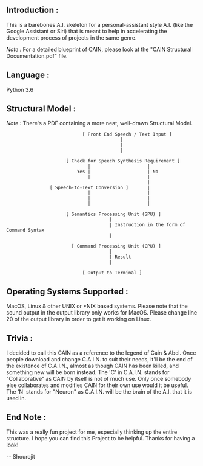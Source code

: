 Introduction :
--------------
This is a barebones A.I. skeleton for a personal-assistant style A.I. (like the Google Assistant or Siri) that is meant to
help in accelerating the development process of projects in the same genre.

*Note :* For a detailed blueprint of CAIN, please look at the "CAIN Structural Documentation.pdf" file.

Language :
----------
Python 3.6

Structural Model :
------------------
*Note :* There's a PDF containing a more neat, well-drawn Structural Model.

                                [ Front End Speech / Text Input ]
                                              |
                                              |
                                              |
                                              
                          [ Check for Speech Synthesis Requirement ]
                                  |                     |
                              Yes |                     | No
                                  |                     |
                                                        |
                    [ Speech-to-Text Conversion ]       |  
                                  |                     |
                                  |                     |
                                  |                     |
                                  
                          [ Semantics Processing Unit (SPU) ]
                                          |
                                          | Instruction in the form of Command Syntax
                                          |
                                          
                            [ Command Processing Unit (CPU) ]
                                          |
                                          | Result
                                          |
                                          
                                [ Output to Terminal ]
                                

Operating Systems Supported :
-----------------------------
MacOS, Linux & other UNIX or *NIX based systems. Please note that the sound output in the output library only works for
MacOS. Please change line 20 of the output library in order to get it working on Linux.

Trivia :
--------
I decided to call this CAIN as a reference to the legend of Cain & Abel. Once people download and change C.A.I.N. to suit
their needs, it'll be the end of the existence of C.A.I.N., almost as though CAIN has been killed, and something new will
be born instead.
The 'C' in C.A.I.N. stands for "Collaborative" as CAIN by itself is not of much use. Only once somebody else collaborates
and modifies CAIN for their own use would it be useful. The 'N' stands for "Neuron" as C.A.I.N. will be the brain of the
A.I. that it is used in.

End Note :
----------
This was a really fun project for me, especially thinking up the entire structure. I hope you can find this Project to be
helpful.
Thanks for having a look!


-- Shourojit
